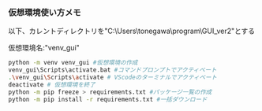 ### 仮想環境使い方メモ
以下、カレントディレクトリを"C:\Users\tonegawa\program\GUI_ver2"とする

仮想環境名:"venv_gui"
```bash
python -m venv venv_gui #仮想環境の作成
venv_gui\Scripts\activate.bat #コマンドプロンプトでアクティベート
.\venv_gui\Scripts\activate # VScodeのターミナルでアクティベート
deactivate # 仮想環境を終了
python -m pip freeze > requirements.txt #パッケージ一覧の作成
python -m pip install -r requirements.txt #一括ダウンロード
```
